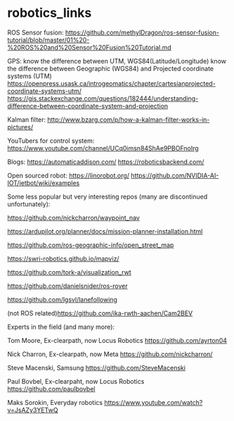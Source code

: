 # robotics_links


ROS Sensor fusion:
https://github.com/methylDragon/ros-sensor-fusion-tutorial/blob/master/01%20-%20ROS%20and%20Sensor%20Fusion%20Tutorial.md 



GPS: 
know the difference between UTM, WGS84(Latitude/Longitude)
know the difference between Geographic (WGS84) and Projected coordinate systems (UTM)
https://openpress.usask.ca/introgeomatics/chapter/cartesianprojected-coordinate-systems-utm/
https://gis.stackexchange.com/questions/182444/understanding-difference-between-coordinate-system-and-projection

Kalman filter:
http://www.bzarg.com/p/how-a-kalman-filter-works-in-pictures/ 

YouTubers for control system:
https://www.youtube.com/channel/UCq0imsn84ShAe9PBOFnoIrg

Blogs:
https://automaticaddison.com/
https://roboticsbackend.com/ 

Open sourced robot:
https://linorobot.org/ 
https://github.com/NVIDIA-AI-IOT/jetbot/wiki/examples 

Some less popular but very interesting repos (many are discontinued unfortunately):

https://github.com/nickcharron/waypoint_nav

https://ardupilot.org/planner/docs/mission-planner-installation.html

https://github.com/ros-geographic-info/open_street_map

https://swri-robotics.github.io/mapviz/

https://github.com/tork-a/visualization_rwt

https://github.com/danielsnider/ros-rover

https://github.com/lgsvl/lanefollowing

(not ROS related)https://github.com/ika-rwth-aachen/Cam2BEV


Experts in the field (and many more):

Tom Moore, Ex-clearpath, now Locus Robotics
https://github.com/ayrton04

Nick Charron, Ex-clearpath, now Meta
https://github.com/nickcharron/

Steve Macenski, Samsung
https://github.com/SteveMacenski

Paul Bovbel, Ex-clearpaht, now Locus Robotics
https://github.com/paulbovbel

Maks Sorokin, Everyday robotics
https://www.youtube.com/watch?v=JsAZy3YETwQ

